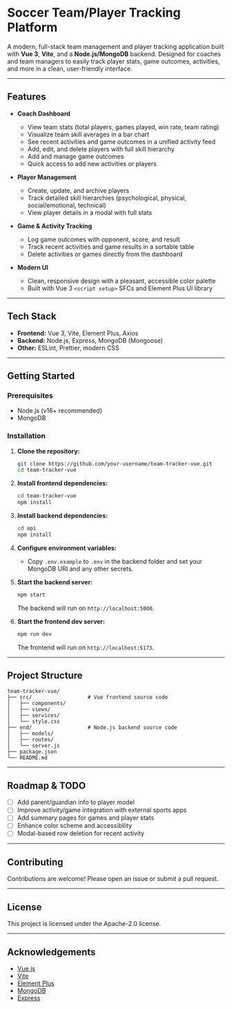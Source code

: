 # Soccer Team/Player Tracking Platform

A modern, full-stack team management and player tracking application built with **Vue 3**, **Vite**, and a **Node.js/MongoDB** backend. Designed for coaches and team managers to easily track player stats, game outcomes, activities, and more in a clean, user-friendly interface.

---

## Features

- **Coach Dashboard**
  - View team stats (total players, games played, win rate, team rating)
  - Visualize team skill averages in a bar chart
  - See recent activities and game outcomes in a unified activity feed
  - Add, edit, and delete players with full skill hierarchy
  - Add and manage game outcomes
  - Quick access to add new activities or players

- **Player Management**
  - Create, update, and archive players
  - Track detailed skill hierarchies (psychological, physical, social/emotional, technical)
  - View player details in a modal with full stats

- **Game & Activity Tracking**
  - Log game outcomes with opponent, score, and result
  - Track recent activities and game results in a sortable table
  - Delete activities or games directly from the dashboard

- **Modern UI**
  - Clean, responsive design with a pleasant, accessible color palette
  - Built with Vue 3 `<script setup>` SFCs and Element Plus UI library

---

## Tech Stack

- **Frontend:** Vue 3, Vite, Element Plus, Axios
- **Backend:** Node.js, Express, MongoDB (Mongoose)
- **Other:** ESLint, Prettier, modern CSS

---

## Getting Started

### Prerequisites

- Node.js (v16+ recommended)
- MongoDB

### Installation

1. **Clone the repository:**
   ```bash
   git clone https://github.com/your-username/team-tracker-vue.git
   cd team-tracker-vue
   ```

2. **Install frontend dependencies:**
   ```bash
   cd team-tracker-vue
   npm install
   ```

3. **Install backend dependencies:**
   ```bash
   cd api
   npm install
   ```

4. **Configure environment variables:**
   - Copy `.env.example` to `.env` in the backend folder and set your MongoDB URI and any other secrets.

5. **Start the backend server:**
   ```bash
   npm start
   ```
   The backend will run on `http://localhost:5000`.

6. **Start the frontend dev server:**
   ```bash
   npm run dev
   ```
   The frontend will run on `http://localhost:5173`.

---

## Project Structure

```
team-tracker-vue/
├── src/                  # Vue frontend source code
│   ├── components/
│   ├── views/
│   ├── services/
│   └── style.css
├── end/                  # Node.js backend source code
│   ├── models/
│   ├── routes/
│   └── server.js
├── package.json
└── README.md
```

---

## Roadmap & TODO

- [ ] Add parent/guardian info to player model
- [ ] Improve activity/game integration with external sports apps
- [ ] Add summary pages for games and player stats
- [ ] Enhance color scheme and accessibility
- [ ] Modal-based row deletion for recent activity

---

## Contributing

Contributions are welcome! Please open an issue or submit a pull request.

---

## License

This project is licensed under the Apache-2.0 license.

---

## Acknowledgements

- [Vue.js](https://vuejs.org/)
- [Vite](https://vitejs.dev/)
- [Element Plus](https://element-plus.org/)
- [MongoDB](https://www.mongodb.com/)
- [Express](https://expressjs.com/)
